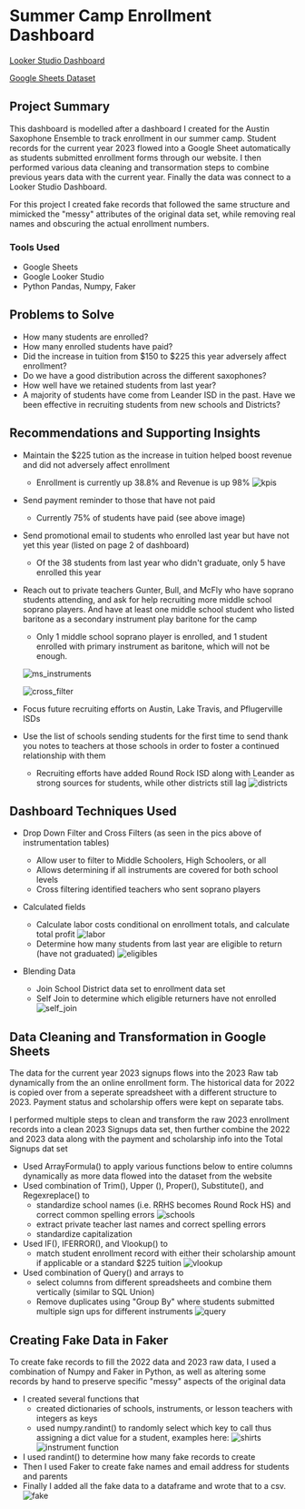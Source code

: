 # Summer Camp Enrollment Dashboard
[Looker Studio Dashboard](https://lookerstudio.google.com/s/sRvBdwceQXA)

[Google Sheets Dataset](https://docs.google.com/spreadsheets/d/1XGGhxuWfjlb2WiGxh-bEyMGVFgQtdlbVafmqPyaPB3o/edit#gid=324466194)

## Project Summary
This dashboard is modelled after a dashboard I created for the Austin Saxophone Ensemble to track enrollment in our summer camp. Student records for the current year 2023 flowed into a Google Sheet automatically as students submitted enrollment forms through our website. I then performed various data cleaning and transormation steps to combine previous years data with the current year. Finally the data was connect to a Looker Studio Dashboard. 

For this project I created fake records that followed the same structure and mimicked the "messy" attributes of the original data set, while removing real names and obscuring the actual enrollment numbers.

### Tools Used
- Google Sheets
- Google Looker Studio
- Python Pandas, Numpy, Faker

## Problems to Solve
- How many students are enrolled?
- How many enrolled students have paid?
- Did the increase in tuition from $150 to $225 this year adversely affect enrollment?
- Do we have a good distribution across the different saxophones?
- How well have we retained students from last year?
- A majority of students have come from Leander ISD in the past. Have we been effective in recruiting students from new schools and Districts?

## Recommendations and Supporting Insights
- Maintain the $225 tution as the increase in tuition helped boost revenue and did not adversely affect enrollment    
    - Enrollment is currently up 38.8% and Revenue is up 98%
    ![kpis](/images/kpis.png)
- Send payment reminder to those that have not paid
    - Currently 75% of students have paid (see above image)
    
- Send promotional email to students who enrolled last year but have not yet this year (listed on page 2 of dashboard)
    - Of the 38 students from last year who didn't graduate, only 5 have enrolled this year
    
- Reach out to private teachers Gunter, Bull, and McFly who have soprano students attending, and ask for help recruiting more middle school soprano players. And have at least one middle school student who listed baritone as a secondary instrument play baritone for the camp
    - Only 1 middle school soprano player is enrolled, and 1 student enrolled with primary instrument as baritone, which will not be enough.

    ![ms_instruments](/images/mid_instr.png)
    
    ![cross_filter](/images/instr_cross_filter.png)    
- Focus future recruiting efforts on Austin, Lake Travis, and Pflugerville ISDs
- Use the list of schools sending students for the first time to send thank you notes to teachers at those schools in order to foster a continued relationship with them
    - Recruiting efforts have added Round Rock ISD along with Leander as strong sources for students, while other districts still lag
    ![districts](/images/district.png)

## Dashboard Techniques Used
- Drop Down Filter and Cross Filters (as seen in the pics above of instrumentation tables)
    - Allow user to filter to Middle Schoolers, High Schoolers, or all
    - Allows determining if all instruments are covered for both school levels
    - Cross filtering identified teachers who sent soprano players
    
- Calculated fields
    - Calculate labor costs conditional on enrollment totals, and calculate total profit
    ![labor](/images/labor_cf.png)
    - Determine how many students from last year are eligible to return (have not graduated)
    ![eligibles](/images/eligibles_cf.png)
- Blending Data
    - Join School District data set to enrollment data set
    - Self Join to determine which eligible returners have not enrolled
![self_join](/images/self_join.png)

## Data Cleaning and Transformation in Google Sheets

The data for the current year 2023 signups flows into the 2023 Raw tab dynamically from the an online enrollment form. The historical data for 2022 is copied over from a seperate spreadsheet with a different structure to 2023. Payment status and scholarship offers were kept on separate tabs.

I performed multiple steps to clean and transform the raw 2023 enrollment records into a clean 2023 Signups data set, then further combine the 2022 and 2023 data along with the payment and scholarship info into the Total Signups dat set

- Used ArrayFormula() to apply various functions below to entire columns dynamically as more data flowed into the dataset from the website
- Used combination of Trim(), Upper (), Proper(), Substitute(), and Regexreplace() to 
    - standardize school names (i.e. RRHS becomes Round Rock HS) and correct common spelling errors
![schools](/images/school_cleaning_formula.png)
    - extract private teacher last names and correct spelling errors
    - standardize capitalization
- Used IF(), IFERROR(), and Vlookup() to 
    - match student enrollment record with either their scholarship amount if applicable or a standard $225 tuition
![vlookup](/images/vlookup.png)
- Used combination of Query() and arrays to 
    - select columns from different spreadsheets and combine them vertically (similar to SQL Union)
    - Remove duplicates using "Group By" where students submitted multiple sign ups for different instruments
![query](/images/query_formula.png)

## Creating Fake Data in Faker

To create fake records to fill the 2022 data and 2023 raw data, I used a combination of Numpy and Faker in Python, as well as altering some records by hand to preserve specific "messy" aspects of the original data

- I created several functions that
    - created dictionaries of schools, instruments, or lesson teachers with integers as keys
    - used numpy.randint() to randomly select which key to call thus assigning a dict value for a student, examples here:
![shirts](/images/shirt_sizer.png)
![instrument function](/images/inst_func.png)
- I used randint() to determine how many fake records to create
- Then I used Faker to create fake names and email address for students and parents
- Finally I added all the fake data to a dataframe and wrote that to a csv.
![fake](/images/df_creator.png)

